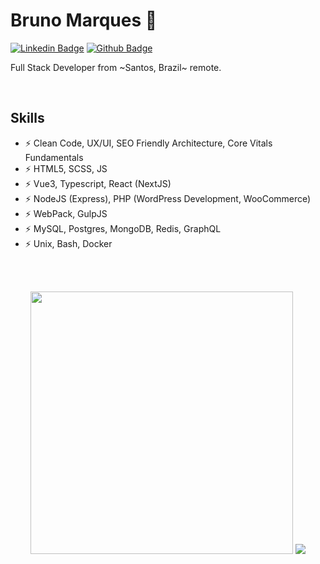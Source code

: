 # Bruno Marques 👋

[![Linkedin Badge](https://img.shields.io/badge/-LinkedIn-407bff?style=flat-square&labelColor=407bff&logo=Linkedin&logoColor=white&link=https://www.linkedin.com/in/brunomarks7/)](https://www.linkedin.com/in/brunomarks7/) [![Github Badge](https://img.shields.io/badge/-Github-407bff?style=flat-square&labelColor=407bff&logo=Github&logoColor=white&link=https://github.com/brunomarks7)](https://github.com/brunomarks7)

Full Stack Developer from ~Santos, Brazil~ remote. 

<br/>

## Skills
-  ⚡  Clean Code, UX/UI, SEO Friendly Architecture, Core Vitals Fundamentals
-  ⚡  HTML5, SCSS, JS
-  ⚡  Vue3, Typescript, React (NextJS)
-  ⚡  NodeJS (Express), PHP (WordPress Development, WooCommerce)
-  ⚡  WebPack, GulpJS
-  ⚡  MySQL, Postgres, MongoDB, Redis, GraphQL
-  ⚡  Unix, Bash, Docker

<br/>
<br />

<p align='center'>
  <img src="https://github-readme-stats.vercel.app/api?username=brunomarks7&show_icons=true&theme=dracula" width="420">
  <img src="https://github-readme-stats.vercel.app/api/top-langs/?username=brunomarks7&layout=compact&theme=dracula" style="max-width:100%;">
</p>

